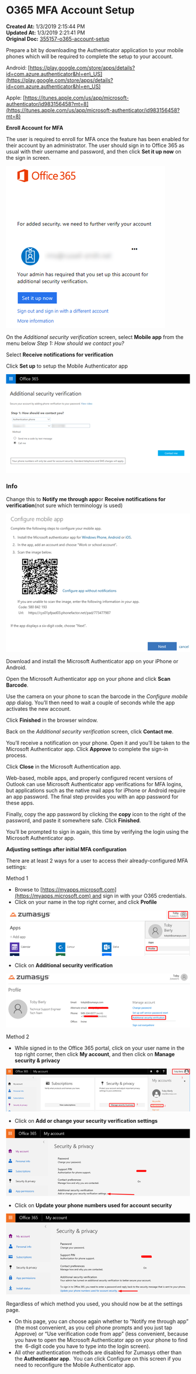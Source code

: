# O365 MFA Account Setup

**Created At:** 1/3/2019 2:15:44 PM  
**Updated At:** 1/3/2019 2:21:41 PM  
**Original Doc:** [355157-o365-account-setup](https://docs.zumasys.com/47150-internal-applications/355157-o365-account-setup)  




Prepare a bit by downloading the Authenticator application to your mobile phones which will be required to complete the setup to your account.

Android: [https://play.google.com/store/apps/details?id=com.azure.authenticator&hl=en\_US](https://play.google.com/store/apps/details?id=com.azure.authenticator&hl=en_US)

Apple: [https://itunes.apple.com/us/app/microsoft-authenticator/id983156458?mt=8](https://itunes.apple.com/us/app/microsoft-authenticator/id983156458?mt=8)



**Enroll Account for MFA**

The user is required to enroll for MFA once the feature has been enabled for their account by an administrator. The user should sign in to Office 365 as usual with their username and password, and then click **Set it up now** on the sign in screen.

![355157-o365-account-setup: 1546525035928-1546525035928](./1546525035928-1546525035928.jpg)

On the *Additional security verification* screen, select **Mobile app** from the menu below *Step 1: How should we contact you?*

Select **Receive notifications for verification**

Click **Set up** to setup the Mobile Authenticator app



![355157-o365-account-setup: 1546525058539-1546525058539](./1546525058539-1546525058539.jpg)

### Info

Change this to **Notify me through app**or **Receive notifications for verification**(not sure which terminology is used)

![355157-o365-account-setup: 1546525152582-1546525152582](./1546525152582-1546525152582.jpg)

Download and install the Microsoft Authenticator app on your iPhone or Android.

Open the Microsoft Authenticator app on your phone and click **Scan Barcode**.



Use the camera on your phone to scan the barcode in the *Configure mobile app* dialog. You’ll then need to wait a couple of seconds while the app activates the new account.

Click **Finished** in the browser window.

Back on the *Additional security verification* screen, click **Contact me**.

You’ll receive a notification on your phone. Open it and you’ll be taken to the Microsoft Authenticator app. Click **Approve** to complete the sign-in process.

Click **Close** in the Microsoft Authentication app.

Web-based, mobile apps, and properly configured recent versions of Outlook can use Microsoft Authenticator app verifications for MFA logins, but applications such as the native mail apps for iPhone or Android require an app password. The final step provides you with an app password for these apps.

Finally, copy the app password by clicking the **copy** icon to the right of the password, and paste it somewhere safe. Click **Finished**.

You’ll be prompted to sign in again, this time by verifying the login using the Microsoft Authenticator app.





**Adjusting settings after initial MFA configuration**

There are at least 2 ways for a user to access their already-configured MFA settings:

Method 1

- Browse to [https://myapps.microsoft.com](https://myapps.microsoft.com) and sign in with your O365 credentials.
- Click on your name in the top right corner, and click **Profile**


**![355157-o365-account-setup: 1546525189736-1546525189736](./1546525189736-1546525189736.jpg)**



- Click on **Additional security verification**


![355157-o365-account-setup: 1546525228902-1546525228902](./1546525228902-1546525228902.jpg)

Method 2

- While signed in to the Office 365 portal, click on your user name in the top right corner, then click **My account**, and then click on **Manage security & privacy**


![355157-o365-account-setup: 1546525251159-1546525251159](./1546525251159-1546525251159.jpg)

- Click on **Add or change your security verification settings**


**![355157-o365-account-setup: 1546525259850-1546525259850](./1546525259850-1546525259850.jpg)**

- Click on **Update your phone numbers used for account security**


![355157-o365-account-setup: 1546525269438-1546525269438](./1546525269438-1546525269438.jpg)



Regardless of which method you used, you should now be at the settings page.

- On this page, you can choose again whether to “Notify me through app” (the most convenient, as you cell phone prompts and you just tap Approve) or “Use verification code from app” (less convenient, because you have to open the Microsoft Authenticator app on your phone to find the  6-digit code you have to type into the login screen).
- All other authentication methods are disabled for Zumasys other than the **Authenticator app**.  You can click Configure on this screen if you need to reconfigure the Mobile Authenticator app.


